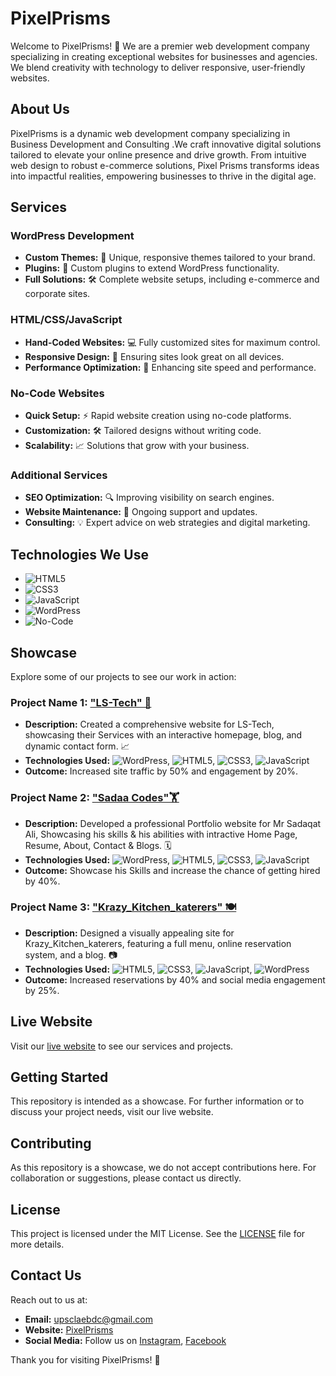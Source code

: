 # PixelPrisms

Welcome to PixelPrisms! 🌟 We are a premier web development company specializing in creating exceptional websites for businesses and agencies. We blend creativity with technology to deliver responsive, user-friendly websites.

## About Us

PixelPrisms is a dynamic web development company specializing in Business Development and Consulting .We craft innovative digital solutions tailored to elevate your online presence and drive growth. From intuitive web design to robust e-commerce solutions, Pixel Prisms transforms ideas into impactful realities, empowering businesses to thrive in the digital age.

## Services

### WordPress Development
- **Custom Themes:** 🎨 Unique, responsive themes tailored to your brand.
- **Plugins:** 🔧 Custom plugins to extend WordPress functionality.
- **Full Solutions:** 🛠️ Complete website setups, including e-commerce and corporate sites.

### HTML/CSS/JavaScript
- **Hand-Coded Websites:** 💻 Fully customized sites for maximum control.
- **Responsive Design:** 📱 Ensuring sites look great on all devices.
- **Performance Optimization:** 🚀 Enhancing site speed and performance.

### No-Code Websites
- **Quick Setup:** ⚡ Rapid website creation using no-code platforms.
- **Customization:** 🛠️ Tailored designs without writing code.
- **Scalability:** 📈 Solutions that grow with your business.

### Additional Services
- **SEO Optimization:** 🔍 Improving visibility on search engines.
- **Website Maintenance:** 🔄 Ongoing support and updates.
- **Consulting:** 💡 Expert advice on web strategies and digital marketing.

## Technologies We Use

- ![HTML5](https://img.shields.io/badge/HTML5-%23E34F26.svg?style=flat&logo=html5&logoColor=white)
- ![CSS3](https://img.shields.io/badge/CSS3-%231572B6.svg?style=flat&logo=css3&logoColor=white)
- ![JavaScript](https://img.shields.io/badge/JavaScript-%23F7DF1C.svg?style=flat&logo=javascript&logoColor=black)
- ![WordPress](https://img.shields.io/badge/WordPress-%23007396.svg?style=flat&logo=wordpress&logoColor=white)
- ![No-Code](https://img.shields.io/badge/No--Code-%23000000.svg?style=flat&logo=rocket&logoColor=white)

## Showcase

Explore some of our projects to see our work in action:

### Project Name 1: ["LS-Tech" 🚀](https://ls-tech.mydurable.com/)
- **Description:** Created a comprehensive website for LS-Tech, showcasing their Services with an interactive homepage, blog, and dynamic contact form. 📈
- **Technologies Used:** ![WordPress](https://img.shields.io/badge/WordPress-%23007396.svg?style=flat&logo=wordpress&logoColor=white), ![HTML5](https://img.shields.io/badge/HTML5-%23E34F26.svg?style=flat&logo=html5&logoColor=white), ![CSS3](https://img.shields.io/badge/CSS3-%231572B6.svg?style=flat&logo=css3&logoColor=white), ![JavaScript](https://img.shields.io/badge/JavaScript-%23F7DF1C.svg?style=flat&logo=javascript&logoColor=black)
- **Outcome:** Increased site traffic by 50% and engagement by 20%.

### Project Name 2: ["Sadaa Codes"🏋️](https://sadaqatcodes.wordpress.com/)
- **Description:** Developed a professional Portfolio website for Mr Sadaqat Ali, Showcasing his skills & his abilities with intractive Home Page, Resume, About, Contact & Blogs. 🗓️
- **Technologies Used:** ![WordPress](https://img.shields.io/badge/WordPress-%23007396.svg?style=flat&logo=wordpress&logoColor=white), ![HTML5](https://img.shields.io/badge/HTML5-%23E34F26.svg?style=flat&logo=html5&logoColor=white), ![CSS3](https://img.shields.io/badge/CSS3-%231572B6.svg?style=flat&logo=css3&logoColor=white), ![JavaScript](https://img.shields.io/badge/JavaScript-%23F7DF1C.svg?style=flat&logo=javascript&logoColor=black)
- **Outcome:** Showcase his Skills and increase the chance of getting hired by 40%.

### Project Name 3: ["Krazy_Kitchen_katerers" 🍽️](https://tasteat-template.webflow.io/)
- **Description:** Designed a visually appealing site for Krazy_Kitchen_katerers, featuring a full menu, online reservation system, and a blog. 📷
- **Technologies Used:** ![HTML5](https://img.shields.io/badge/HTML5-%23E34F26.svg?style=flat&logo=html5&logoColor=white), ![CSS3](https://img.shields.io/badge/CSS3-%231572B6.svg?style=flat&logo=css3&logoColor=white), ![JavaScript](https://img.shields.io/badge/JavaScript-%23F7DF1C.svg?style=flat&logo=javascript&logoColor=black), ![WordPress](https://img.shields.io/badge/WordPress-%23007396.svg?style=flat&logo=wordpress&logoColor=white)
- **Outcome:** Increased reservations by 40% and social media engagement by 25%.

## Live Website

Visit our [live website](https://quicksilver-lab.github.io/PixelPrisms/) to see our services and projects.

## Getting Started

This repository is intended as a showcase. For further information or to discuss your project needs, visit our live website.

## Contributing

As this repository is a showcase, we do not accept contributions here. For collaboration or suggestions, please contact us directly.

## License

This project is licensed under the MIT License. See the [LICENSE](LICENSE) file for more details.

## Contact Us

Reach out to us at:
- **Email:** upsclaebdc@gmail.com
- **Website:** [PixelPrisms](https://quicksilver-lab.github.io/PixelPrisms/)
- **Social Media:** Follow us on [Instagram](https://www.instagram.com/upscalebdc/), [Facebook](https://www.facebook.com/profile.php?id=61561554209728)

Thank you for visiting PixelPrisms! 🌟
